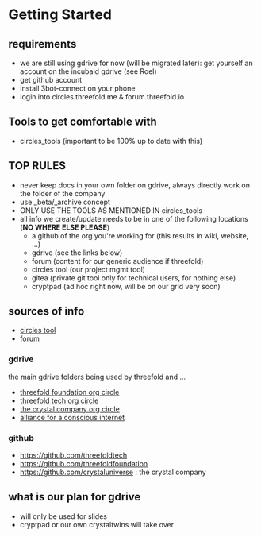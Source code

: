 # Getting Started

## requirements

- we are still using gdrive for now (will be migrated later): get yourself an account on the incubaid gdrive (see Roel)
- get github account
- install 3bot-connect on your phone
- login into circles.threefold.me & forum.threefold.io

## Tools to get comfortable with

- circles_tools (important to be 100% up to date with this)

## TOP RULES

- never keep docs in your own folder on gdrive, always directly work on the folder of the company
- use _beta/_archive concept
- ONLY USE THE TOOLS AS MENTIONED IN circles_tools
- all info we create/update needs to be in one of the following locations (**NO WHERE ELSE PLEASE**)
    - a github of the org you're working for (this results in wiki, website, ...)
    - gdrive (see the links below)
    - forum (content for our generic audience if threefold)
    - circles tool (our project mgmt tool)
    - gitea (private git tool only for technical users, for nothing else)
    - cryptpad (ad hoc right now, will be on our grid very soon)

## sources of info

- [circles tool](https://circles.threefold.me)
- [forum](https://forum.threefold.io/)

### gdrive

the main gdrive folders being used by threefold and ...

- [threefold foundation org circle](https://drive.google.com/drive/folders/14o2lqLeeQ9v7sMxsr9tn3sDUQUzXVmfr)
- [threefold tech org circle](https://drive.google.com/drive/folders/11f4UIRVMlgHC2b5hRdMj6bK5TRkCWiPs)
- [the crystal company org circle](https://drive.google.com/drive/folders/1aNXW_NmB17FrhT_wDSmCW0xlW7fG7SSF)
- [alliance for a conscious internet](https://drive.google.com/drive/folders/1eqYVRd-XIS3L802F6CdqNK-NvdxNPBcS)

### github

- https://github.com/threefoldtech
- https://github.com/threefoldfoundation 
- https://github.com/crystaluniverse  : the crystal company

## what is our plan for gdrive

- will only be used for slides
- cryptpad or our own crystaltwins will take over